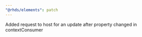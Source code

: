 ```yaml
---
"@rhds/elements": patch
---
```


Added request to host for an update after property changed in contextConsumer
